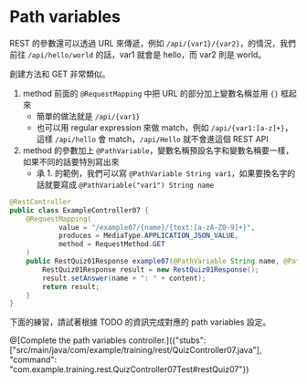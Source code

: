 # Path variables

REST 的參數還可以透過 URL 來傳遞，例如 ```/api/{var1}/{var2}```，的情況，我們前往 ```/api/hello/world``` 的話，var1 就會是 hello，而 var2 則是 world。

創建方法和 GET 非常類似。

1. method 前面的 ```@RequestMapping``` 中把 URL 的部分加上變數名稱並用 ```{}``` 框起來
    * 簡單的做法就是 ```/api/{var1}```
    * 也可以用 regular expression 來做 match，例如 ```/api/{var1:[a-z]+}```，這樣 ```/api/hello``` 會 match，```/api/Hello``` 就不會進這個 REST API
2. method 的參數加上 ```@PathVariable```，變數名稱預設名字和變數名稱要一樣，如果不同的話要特別寫出來
    * 承 1. 的範例，我們可以寫 ```@PathVariable String var1```，如果要換名字的話就要寫成 ```@PathVariable("var1") String name```

```java
@RestController
public class ExampleController07 {
    @RequestMapping(
            value = "/example07/{name}/{text:[a-zA-Z0-9]+}",
            produces = MediaType.APPLICATION_JSON_VALUE,
            method = RequestMethod.GET
    )
    public RestQuiz01Response example07(@PathVariable String name, @PathVariable("text") String content) {
        RestQuiz01Response result = new RestQuiz01Response();
        result.setAnswer(name + ": " + content);
        return result;
    }
}
```

下面的練習，請試著根據 TODO 的資訊完成對應的 path variables 設定。

@[Complete the path variables controller.]({"stubs": ["src/main/java/com/example/training/rest/QuizController07.java"], "command": "com.example.training.rest.QuizController07Test#restQuiz07"})
